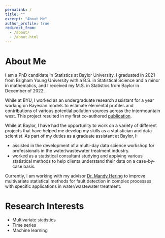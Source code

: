 ```yaml
---
permalink: /
title: ""
excerpt: "About Me"
author_profile: true
redirect_from: 
  - /about/
  - /about.html
---
```


About Me
======

I am a PhD candidate in Statistics at Baylor University. I graduated in 2021 from Brigham Young University with a B.S. in Statistical Science and a minor in mathematics, and I received my M.S. in Statistics from Baylor in December of 2022.

While at BYU, I worked as an undergraduate research assistant for a year working on Bayesian models to estimate elemental profiles and contributions of various potential pollution sources across the intermountain west. This project resulted in my first co-authored [publication](https://trgrimm.github.io/publications/).

While at Baylor, I have had the opportunity to work on a variety of different projects that have helped me develop my skills as a statistician and data scientist. As part of my duties as a graduate assistant at Baylor, I:

* assisted in the development of a multi-day data science workshop for professionals in the water/wastewater treatment industry.
* worked as a statistical consultant studying and applying various statistical methods to help clients understand their data on a case-by-case basis.

Currently, I am working with my advisor [Dr. Mandy Hering](https://statistics.artsandsciences.baylor.edu/person/dr-amanda-s-hering) to improve multivariate statistical methods for fault detection in complex processes with specific applications in water/wastewater treatment.


Research Interests
======

* Multivariate statistics
* Time series
* Machine learning

[comment]: <> (For more info)
[comment]: <> (------)
